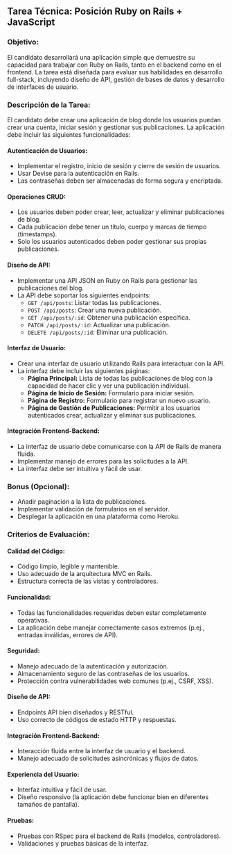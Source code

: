 ## Tarea Técnica: Posición Ruby on Rails + JavaScript

### Objetivo:
El candidato desarrollará una aplicación simple que demuestre su capacidad para trabajar con Ruby on Rails, tanto en el backend como en el frontend. La tarea está diseñada para evaluar sus habilidades en desarrollo full-stack, incluyendo diseño de API, gestión de bases de datos y desarrollo de interfaces de usuario.

### Descripción de la Tarea:
El candidato debe crear una aplicación de blog donde los usuarios puedan crear una cuenta, iniciar sesión y gestionar sus publicaciones. La aplicación debe incluir las siguientes funcionalidades:

#### Autenticación de Usuarios:
- Implementar el registro, inicio de sesión y cierre de sesión de usuarios.
- Usar Devise para la autenticación en Rails.
- Las contraseñas deben ser almacenadas de forma segura y encriptada.

#### Operaciones CRUD:
- Los usuarios deben poder crear, leer, actualizar y eliminar publicaciones de blog.
- Cada publicación debe tener un título, cuerpo y marcas de tiempo (timestamps).
- Solo los usuarios autenticados deben poder gestionar sus propias publicaciones.

#### Diseño de API:
- Implementar una API JSON en Ruby on Rails para gestionar las publicaciones del blog.
- La API debe soportar los siguientes endpoints:
  - `GET /api/posts`: Listar todas las publicaciones.
  - `POST /api/posts`: Crear una nueva publicación.
  - `GET /api/posts/:id`: Obtener una publicación específica.
  - `PATCH /api/posts/:id`: Actualizar una publicación.
  - `DELETE /api/posts/:id`: Eliminar una publicación.

#### Interfaz de Usuario:
- Crear una interfaz de usuario utilizando Rails para interactuar con la API.
- La interfaz debe incluir las siguientes páginas:
  - **Página Principal:** Lista de todas las publicaciones de blog con la capacidad de hacer clic y ver una publicación individual.
  - **Página de Inicio de Sesión:** Formulario para iniciar sesión.
  - **Página de Registro:** Formulario para registrar un nuevo usuario.
  - **Página de Gestión de Publicaciones:** Permitir a los usuarios autenticados crear, actualizar y eliminar sus publicaciones.

#### Integración Frontend-Backend:
- La interfaz de usuario debe comunicarse con la API de Rails de manera fluida.
- Implementar manejo de errores para las solicitudes a la API.
- La interfaz debe ser intuitiva y fácil de usar.

### Bonus (Opcional):
- Añadir paginación a la lista de publicaciones.
- Implementar validación de formularios en el servidor.
- Desplegar la aplicación en una plataforma como Heroku.

### Criterios de Evaluación:

#### Calidad del Código:
- Código limpio, legible y mantenible.
- Uso adecuado de la arquitectura MVC en Rails.
- Estructura correcta de las vistas y controladores.

#### Funcionalidad:
- Todas las funcionalidades requeridas deben estar completamente operativas.
- La aplicación debe manejar correctamente casos extremos (p.ej., entradas inválidas, errores de API).

#### Seguridad:
- Manejo adecuado de la autenticación y autorización.
- Almacenamiento seguro de las contraseñas de los usuarios.
- Protección contra vulnerabilidades web comunes (p.ej., CSRF, XSS).

#### Diseño de API:
- Endpoints API bien diseñados y RESTful.
- Uso correcto de códigos de estado HTTP y respuestas.

#### Integración Frontend-Backend:
- Interacción fluida entre la interfaz de usuario y el backend.
- Manejo adecuado de solicitudes asincrónicas y flujos de datos.

#### Experiencia del Usuario:
- Interfaz intuitiva y fácil de usar.
- Diseño responsivo (la aplicación debe funcionar bien en diferentes tamaños de pantalla).

#### Pruebas:
- Pruebas con RSpec para el backend de Rails (modelos, controladores).
- Validaciones y pruebas básicas de la interfaz.

